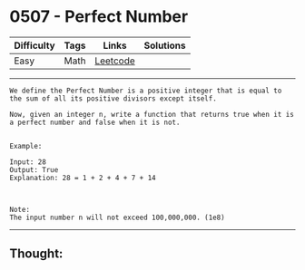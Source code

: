 # 0507 - Perfect Number

Difficulty  | Tags | Links | Solutions
----------- | ---- | ----- | -----
Easy | Math | [Leetcode](https://leetcode.com/problems/perfect-number/description/) |


-----------

```
We define the Perfect Number is a positive integer that is equal to the sum of all its positive divisors except itself. 

Now, given an integer n, write a function that returns true when it is a perfect number and false when it is not.


Example:

Input: 28
Output: True
Explanation: 28 = 1 + 2 + 4 + 7 + 14



Note:
The input number n will not exceed 100,000,000. (1e8)
```

-----------

## Thought:
